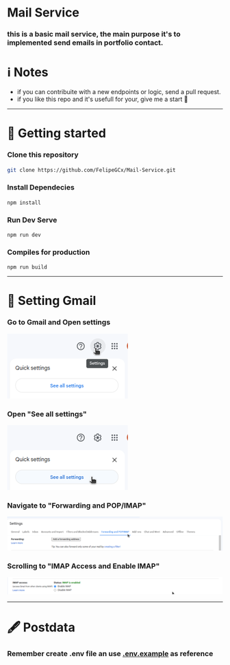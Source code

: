 # Mail Service

### this is a basic mail service, the main purpose it's to implemented send emails in portfolio contact.

# ℹ️ Notes

- if you can contribuite with a new endpoints or logic, send a pull request.
- if you like this repo and it's usefull for your, give me a start 🌟
___

# 🚀 Getting started

### Clone this repository

```bash
git clone https://github.com/FelipeGCx/Mail-Service.git
```

### Install Dependecies

```
npm install
```

### Run Dev Serve

```
npm run dev
```

### Compiles for production

```
npm run build
```
---
# 📨 Setting Gmail

### Go to Gmail and Open settings

<img src="./img-readme/screenshot_1.png">

### Open "See all settings"

<img src="./img-readme/screenshot_2.png">

### Navigate to "Forwarding and POP/IMAP"

<img src="./img-readme/screenshot_3.png">

### Scrolling to "IMAP Access and Enable IMAP"

<img src="./img-readme/screenshot_4.png">

---
# 🖋 Postdata

### Remember create .env file an use [.env.example](.env.example) as reference
